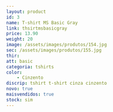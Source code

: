 ```yaml
---
layout: product
id: 3
name: T-shirt MS Basic Gray
link: thsirtmsbasicgray
price: 13.90
weight: 20
image: /assets/images/produtos/154.jpg
sec: /assets/images/produtos/155.jpg
thir:
att: basic
categoria: tshirts
color:
    - Cinzento
discrip: tshirt t-shirt cinza cinzento
novo: true
maisvendidos: true
stock: sim
---
```

